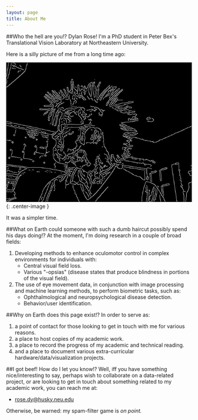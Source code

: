 ```yaml
---
layout: page
title: About Me
---
```


##Who the hell are you!?
Dylan Rose! I'm a PhD student in Peter Bex's Translational Vision Laboratory at Northeastern University.

Here is a silly picture of me from a long time ago:

![Test.](/assets/silly_picture.jpg){: .center-image }

It was a simpler time.

##What on Earth could someone with such a dumb haircut possibly spend his days doing!?
At the moment, I'm doing research in a couple of broad fields:

1. Developing methods to enhance oculomotor control in complex environments for individuals with:
   * Central visual field loss.
   * Various "-opsias" (disease states that produce blindness in portions of the visual field).
2. The use of eye movement data, in conjunction with image processing and machine learning methods, to perform biometric tasks, such as:
   * Ophthalmological and neuropsychological disease detection.
   * Behavior/user identification.

##Why on Earth does this page exist!?
In order to serve as:

 1. a point of contact for those looking to get in touch with me for various reasons.
 2. a place to host copies of my academic work.
 3. a place to record the progress of my academic and technical reading.
 4. and a place to document various extra-curricular hardware/data/visualization projects.

##I got beef! How do I let you know!?
Well, iff you have something nice/interesting to say, perhaps wish to collaborate on a data-related project, or are looking to get in touch about something related to my academic work, you can reach me at:

   * <rose.dy@husky.neu.edu>

Otherwise, be warned: my spam-filter game is *on point.*
